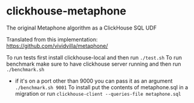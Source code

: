 # clickhouse-metaphone
The original Metaphone algorithm as a ClickHouse SQL UDF

Translated from this implementation: https://github.com/vividvilla/metaphone/

To run tests first install clickhouse-local and then run `./test.sh`
To run benchmark make sure to have clickhouse server running and then run `./benchmark.sh`
- if it's on a port other than 9000 you can pass it as an argument `./benchmark.sh 9001`
To install put the contents of metaphone.sql in a migration or run `clickhouse-client --queries-file metaphone.sql`
